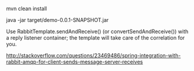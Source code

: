 mvn clean install

java -jar target/demo-0.0.1-SNAPSHOT.jar


Use RabbitTemplate.sendAndReceive() (or convertSendAndReceive()) with a reply listener container; the template will take care of the correlation for you.

http://stackoverflow.com/questions/23469486/spring-integration-with-rabbit-amqp-for-client-sends-message-server-receives
